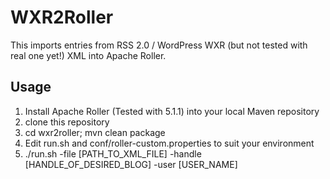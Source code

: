 WXR2Roller
==========

This imports entries from RSS 2.0 / WordPress WXR (but not tested with real one yet!) XML into Apache Roller.

Usage
-----

1. Install Apache Roller (Tested with 5.1.1) into your local Maven repository 
2. clone this repository
3. cd wxr2roller; mvn clean package
4. Edit run.sh and conf/roller-custom.properties to suit your environment
5. ./run.sh -file [PATH_TO_XML_FILE] -handle [HANDLE_OF_DESIRED_BLOG] -user [USER_NAME]